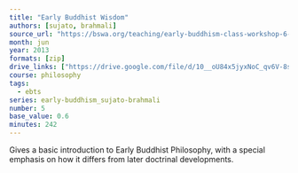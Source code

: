 ```yaml
---
title: "Early Buddhist Wisdom"
authors: [sujato, brahmali]
source_url: "https://bswa.org/teaching/early-buddhism-class-workshop-6-with-ajahn-brahmali-ajahn-sujato/"
month: jun
year: 2013
formats: [zip]
drive_links: ["https://drive.google.com/file/d/10__oU84x5jyxNoC_qv6V-8sBGFWxVc_c/view?usp=drivesdk"]
course: philosophy
tags:
  - ebts
series: early-buddhism_sujato-brahmali
number: 5
base_value: 0.6
minutes: 242
---
```


Gives a basic introduction to Early Buddhist Philosophy, with a special emphasis on how it differs from later doctrinal developments.
